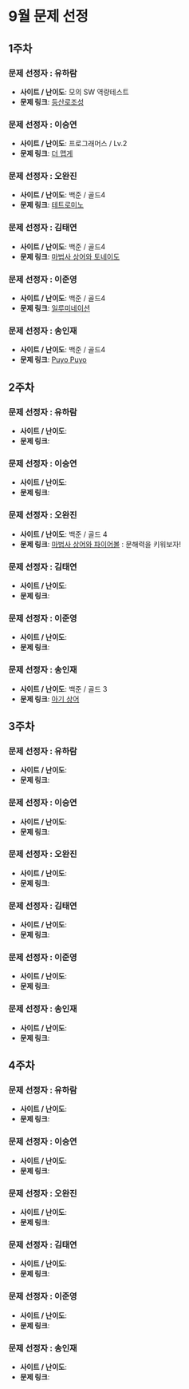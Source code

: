 # 9월 문제 선정

## 1주차

### 문제 선정자 : 유하람
- **사이트 / 난이도**: 모의 SW 역량테스트
- **문제 링크**: [등산로조성](https://swexpertacademy.com/main/code/problem/problemDetail.do?contestProbId=AV5PoOKKAPIDFAUq&categoryId=AV5PoOKKAPIDFAUq&categoryType=CODE&problemTitle=%EB%AA%A8%EC%9D%98+SW+%EC%97%AD%EB%9F%89%ED%85%8C%EC%8A%A4%ED%8A%B8&orderBy=RECOMMEND_COUNT&selectCodeLang=JAVA&select-1=&pageSize=10&pageIndex=1)

### 문제 선정자 : 이승연
- **사이트 / 난이도**: 프로그래머스 / Lv.2
- **문제 링크**: [더 맵게](https://school.programmers.co.kr/learn/courses/30/lessons/42626)

### 문제 선정자 : 오완진
- **사이트 / 난이도**: 백준 / 골드4
- **문제 링크**: [테트로미노](https://www.acmicpc.net/problem/14500)

### 문제 선정자 : 김태연
- **사이트 / 난이도**: 백준 / 골드4
- **문제 링크**: [마법사 상어와 토네이도](https://www.acmicpc.net/problem/20057)

### 문제 선정자 : 이준영
- **사이트 / 난이도**: 백준 / 골드4
- **문제 링크**: [일루미네이션](https://www.acmicpc.net/problem/5547)

### 문제 선정자 : 송인재
- **사이트 / 난이도**: 백준 / 골드4
- **문제 링크**: [Puyo Puyo](https://www.acmicpc.net/problem/11559)


## 2주차

### 문제 선정자 : 유하람
- **사이트 / 난이도**: 
- **문제 링크**: 

### 문제 선정자 : 이승연
- **사이트 / 난이도**: 
- **문제 링크**: 

### 문제 선정자 : 오완진
- **사이트 / 난이도**: 백준 / 골드 4
- **문제 링크**: [마법사 상어와 파이어볼](https://www.acmicpc.net/problem/20056) : 문해력을 키워보자!

### 문제 선정자 : 김태연
- **사이트 / 난이도**: 
- **문제 링크**: 

### 문제 선정자 : 이준영
- **사이트 / 난이도**: 
- **문제 링크**: 

### 문제 선정자 : 송인재
- **사이트 / 난이도**: 백준 / 골드 3
- **문제 링크**: [아기 상어](https://www.acmicpc.net/problem/16236)


## 3주차

### 문제 선정자 : 유하람
- **사이트 / 난이도**: 
- **문제 링크**: 

### 문제 선정자 : 이승연
- **사이트 / 난이도**: 
- **문제 링크**: 

### 문제 선정자 : 오완진
- **사이트 / 난이도**: 
- **문제 링크**: 

### 문제 선정자 : 김태연
- **사이트 / 난이도**: 
- **문제 링크**: 

### 문제 선정자 : 이준영
- **사이트 / 난이도**: 
- **문제 링크**: 

### 문제 선정자 : 송인재
- **사이트 / 난이도**: 
- **문제 링크**: 


## 4주차

### 문제 선정자 : 유하람
- **사이트 / 난이도**: 
- **문제 링크**: 

### 문제 선정자 : 이승연
- **사이트 / 난이도**: 
- **문제 링크**: 

### 문제 선정자 : 오완진
- **사이트 / 난이도**: 
- **문제 링크**: 

### 문제 선정자 : 김태연
- **사이트 / 난이도**: 
- **문제 링크**: 

### 문제 선정자 : 이준영
- **사이트 / 난이도**: 
- **문제 링크**: 

### 문제 선정자 : 송인재
- **사이트 / 난이도**: 
- **문제 링크**: 

